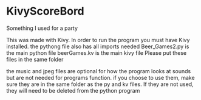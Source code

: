 # KivyScoreBord
Something I used for a party

This was made with Kivy. In order to run the program you must have Kivy installed. the pythong file also has all imports needed
Beer_Games2.py is the main python file
beerGames.kv is the main kivy file
Please put these files in the same folder

the music and jpeg files are optional for how the program looks at sounds but are not needed for programs function. if you choose to use them, make sure they are in the same folder as the py and kv files. If they are not used, they will need to be deleted from the python program
